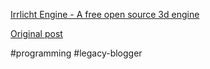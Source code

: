 <!--
date: '2004-09-20'
published: true
slug: 2004-09-irrlicht-engine-free-open-source-3d
time_to_read: 5
title: Irrlicht Engine - A free open source 3d engine
-->

[Irrlicht Engine - A free open source 3d engine](http://irrlicht.sourceforge.net/)

[Original post](https://ysfk.blogspot.com/2004/09/irrlicht-engine-free-open-source-3d.html)

#programming #legacy-blogger 